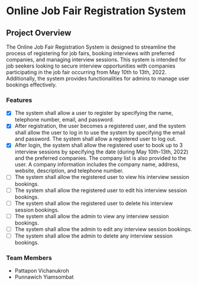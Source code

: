 # Online Job Fair Registration System

## Project Overview

The Online Job Fair Registration System is designed to streamline the process of registering for job fairs, booking interviews with preferred companies, and managing interview sessions. This system is intended for job seekers looking to secure interview opportunities with companies participating in the job fair occurring from May 10th to 13th, 2022. Additionally, the system provides functionalities for admins to manage user bookings effectively.

### Features
- [x] The system shall allow a user to register by specifying the name, telephone number, email, and password.
- [x] After registration, the user becomes a registered user, and the system shall allow the user to log in to use the system by specifying the email and password. The system shall allow a registered user to log out.
- [x] After login, the system shall allow the registered user to book up to 3 interview sessions by specifying the date (during May 10th-13th, 2022) and the preferred companies. The company list is also provided to the user. A company information includes the company name, address, website, description, and telephone number.
- [ ] The system shall allow the registered user to view his interview session bookings.
- [ ] The system shall allow the registered user to edit his interview session bookings.
- [ ] The system shall allow the registered user to delete his interview session bookings.
- [ ] The system shall allow the admin to view any interview session bookings.
- [ ] The system shall allow the admin to edit any interview session bookings.
- [ ] The system shall allow the admin to delete any interview session bookings.

### Team Members

- Pattapon Vichanukroh
- Punnawich Yiamsombat
